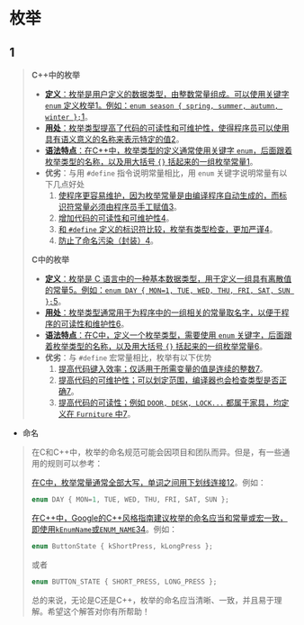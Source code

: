 # 枚举

## 1

> **C++中的枚举**
>
> - [**定义**：枚举是用户定义的数据类型，由整数常量组成。可以使用关键字 `enum` 定义枚举](https://zhuanlan.zhihu.com/p/348004623)[1](https://zhuanlan.zhihu.com/p/348004623)[。例如：`enum season { spring, summer, autumn, winter };`](https://zhuanlan.zhihu.com/p/348004623)[1](https://zhuanlan.zhihu.com/p/348004623)。
> - [**用处**：枚举类型提高了代码的可读性和可维护性，使得程序员可以使用具有语义意义的名称来表示特定的值](https://zhuanlan.zhihu.com/p/348004623)[2](https://zhuanlan.zhihu.com/p/685187740)。
> - [**语法特点**：在C++中，枚举类型的定义通常使用关键字 `enum`，后面跟着枚举类型的名称，以及用大括号 `{}` 括起来的一组枚举常量](https://zhuanlan.zhihu.com/p/348004623)[1](https://zhuanlan.zhihu.com/p/348004623)。
> - **优劣**：与用 `#define` 指令说明常量相比，用 `enum` 关键字说明常量有以下几点好处
>   1. [使程序更容易维护，因为枚举常量是由编译程序自动生成的，而标识符常量必须由程序员手工赋值](https://www.cnblogs.com/zhougong/p/8876539.html)[3](https://www.cnblogs.com/zhougong/p/8876539.html)。
>   2. [增加代码的可读性和可维护性](https://zhuanlan.zhihu.com/p/348004623)[4](https://blog.csdn.net/fab189/article/details/98521155)。
>   3. [和 `#define` 定义的标识符比较，枚举有类型检查，更加严谨](https://zhuanlan.zhihu.com/p/348004623)[4](https://blog.csdn.net/fab189/article/details/98521155)。
>   4. [防止了命名污染（封装）](https://zhuanlan.zhihu.com/p/348004623)[4](https://blog.csdn.net/fab189/article/details/98521155)。
>
> **C中的枚举**
>
> - [**定义**：枚举是 C 语言中的一种基本数据类型，用于定义一组具有离散值的常量](https://zhuanlan.zhihu.com/p/349458733)[5](https://zhuanlan.zhihu.com/p/349458733)[。例如：`enum DAY { MON=1, TUE, WED, THU, FRI, SAT, SUN };`](https://zhuanlan.zhihu.com/p/348004623)[5](https://zhuanlan.zhihu.com/p/349458733)。
> - [**用处**：枚举类型通常用于为程序中的一组相关的常量取名字，以便于程序的可读性和维护性](https://www.runoob.com/cprogramming/c-enum.html)[6](https://www.runoob.com/cprogramming/c-enum.html)。
> - [**语法特点**：在C中，定义一个枚举类型，需要使用 `enum` 关键字，后面跟着枚举类型的名称，以及用大括号 `{}` 括起来的一组枚举常量](https://www.runoob.com/cprogramming/c-enum.html)[6](https://www.runoob.com/cprogramming/c-enum.html)。
> - **优劣**：与 `#define` 宏常量相比，枚举有以下优势
>   1. [提高代码键入效率；仅适用于所需变量的值是连续的整数](https://zhuanlan.zhihu.com/p/348004623)[7](https://www.cnblogs.com/bluettt/p/16041867.html)。
>   2. [提高代码的可维护性；可以划定范围，编译器也会检查类型是否正确](https://www.cnblogs.com/bluettt/p/16041867.html)[7](https://www.cnblogs.com/bluettt/p/16041867.html)。
>   3. [提高代码的可读性；例如 `DOOR, DESK, LOCK...` 都属于家具，均定义在 `Furniture` 中](https://www.cnblogs.com/bluettt/p/16041867.html)[7](https://www.cnblogs.com/bluettt/p/16041867.html)。

- 命名

> 在C和C++中，枚举的命名规范可能会因项目和团队而异。但是，有一些通用的规则可以参考：
>
> [在C中，枚举常量通常全部大写，单词之间用下划线连接](https://blog.csdn.net/hongwei_1990/article/details/96607996)[1](https://blog.csdn.net/hongwei_1990/article/details/96607996)[2](https://zhuanlan.zhihu.com/p/676627685)。例如：
>
> ```c
> enum DAY { MON=1, TUE, WED, THU, FRI, SAT, SUN };
> ```
>
> [在C++中，Google的C++风格指南建议枚举的命名应当和常量或宏一致，即使用`kEnumName`或`ENUM_NAME`](https://zhuanlan.zhihu.com/p/439362766)[3](https://zhuanlan.zhihu.com/p/439362766)[4](https://zhuanlan.zhihu.com/p/144700478)。例如：
>
> ```cpp
> enum ButtonState { kShortPress, kLongPress };
> ```
>
> 或者
>
> ```cpp
> enum BUTTON_STATE { SHORT_PRESS, LONG_PRESS };
> ```
>
> 总的来说，无论是C还是C++，枚举的命名应当清晰、一致，并且易于理解。希望这个解答对你有所帮助！